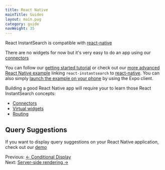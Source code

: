```yaml
---
title: React Native
mainTitle: Guides
layout: main.pug
category: guide
navWeight: 35
---
```


React InstantSearch is compatible with [react-native](https://facebook.github.io/react-native/)

There are no widgets for now but it's very easy to do an app using our [connectors](guide/Connectors.html)

You can follow our [getting started tutorial](Getting_started_React_native.html) or check out our [more advanced React Native example](https://github.com/algolia/react-instantsearch/tree/master/examples/react-native) linking `react-instantsearch` to [react-native](https://facebook.github.io/react-native/). You can also simply [launch the example on your phone](https://expo.io/@mlthuret/algolia-react-instantsearch) by using the Expo client.

Building a good React Native app will require your to learn those React InstantSearch concepts:

* [Connectors](guide/Connectors.html)
* [Virtual widgets](guide/Virtual_widgets.html)
* [Routing](guide/Routing.html)

## Query Suggestions

If you want to display query suggestions on your React Native application, check out our [demo](https://github.com/algolia/react-instantsearch/tree/master/examples/react-native-query-suggestions)

<div class="guide-nav">
    <div class="guide-nav-left">
        Previous: <a href="guide/Conditional_display.html">← Conditional Display</a>
    </div>
    <div class="guide-nav-right">
        Next: <a href="guide/Server-side_rendering.html">Server-side rendering →</a>
    </div>
</div>
